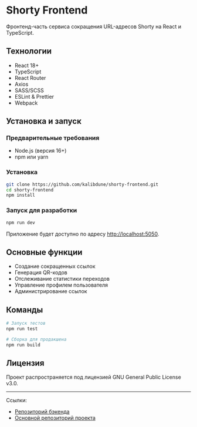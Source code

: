 # Shorty Frontend

Фронтенд-часть сервиса сокращения URL-адресов Shorty на React и TypeScript.

## Технологии

- React 18+
- TypeScript
- React Router
- Axios
- SASS/SCSS
- ESLint & Prettier
- Webpack

## Установка и запуск

### Предварительные требования

- Node.js (версия 16+)
- npm или yarn

### Установка

```bash
git clone https://github.com/kalibdune/shorty-frontend.git
cd shorty-frontend
npm install
```

### Запуск для разработки

```bash
npm run dev
```

Приложение будет доступно по адресу [http://localhost:5050](http://localhost:5050).

## Основные функции

- Создание сокращенных ссылок
- Генерация QR-кодов
- Отслеживание статистики переходов
- Управление профилем пользователя
- Администрирование ссылок

## Команды

```bash
# Запуск тестов
npm run test

# Сборка для продакшена
npm run build
```

## Лицензия

Проект распространяется под лицензией GNU General Public License v3.0.

---

Ссылки:
- [Репозиторий бэкенда](https://github.com/kalibdune/shorty-backend)
- [Основной репозиторий проекта](https://github.com/kalibdune/shorty)
